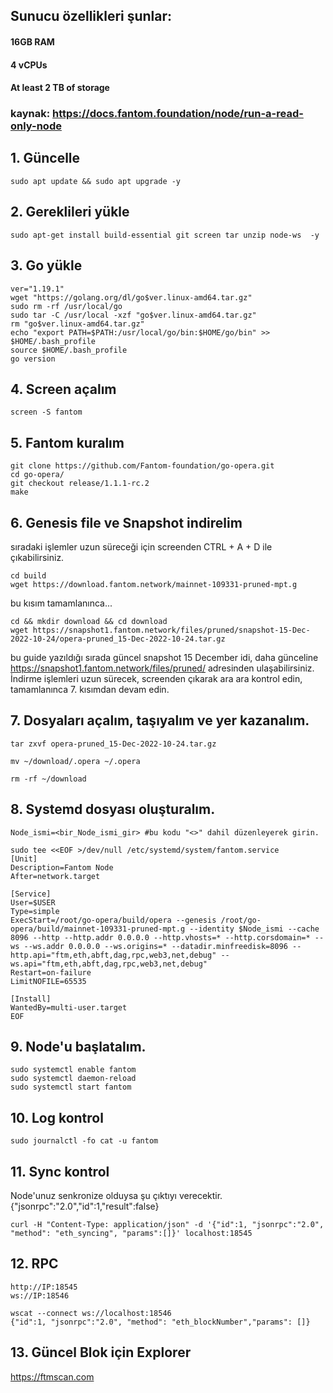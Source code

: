 ## Sunucu özellikleri şunlar:
#### 16GB RAM
#### 4 vCPUs
#### At least 2 TB of storage
### kaynak: https://docs.fantom.foundation/node/run-a-read-only-node
## 1. Güncelle
```
sudo apt update && sudo apt upgrade -y

```
## 2. Gereklileri yükle
```
sudo apt-get install build-essential git screen tar unzip node-ws  -y

```
## 3. Go yükle
```
ver="1.19.1"
wget "https://golang.org/dl/go$ver.linux-amd64.tar.gz"
sudo rm -rf /usr/local/go
sudo tar -C /usr/local -xzf "go$ver.linux-amd64.tar.gz"
rm "go$ver.linux-amd64.tar.gz"
echo "export PATH=$PATH:/usr/local/go/bin:$HOME/go/bin" >> $HOME/.bash_profile
source $HOME/.bash_profile
go version
```
## 4. Screen açalım
```
screen -S fantom
```
## 5. Fantom kuralım
```
git clone https://github.com/Fantom-foundation/go-opera.git
cd go-opera/
git checkout release/1.1.1-rc.2
make
```
## 6. Genesis file ve Snapshot indirelim
sıradaki işlemler uzun süreceği için screenden CTRL + A + D ile çıkabilirsiniz.
```
cd build
wget https://download.fantom.network/mainnet-109331-pruned-mpt.g
```
bu kısım tamamlanınca...

```
cd && mkdir download && cd download
wget https://snapshot1.fantom.network/files/pruned/snapshot-15-Dec-2022-10-24/opera-pruned_15-Dec-2022-10-24.tar.gz
```
bu guide yazıldığı sırada güncel snapshot 15 December idi, daha günceline https://snapshot1.fantom.network/files/pruned/ adresinden ulaşabilirsiniz.
İndirme işlemleri uzun sürecek, screenden çıkarak ara ara kontrol edin, tamamlanınca 7. kısımdan devam edin.
## 7. Dosyaları açalım, taşıyalım ve yer kazanalım.
```
tar zxvf opera-pruned_15-Dec-2022-10-24.tar.gz
```
```
mv ~/download/.opera ~/.opera
```
```
rm -rf ~/download
```
## 8. Systemd dosyası oluşturalım.
```
Node_ismi=<bir_Node_ismi_gir> #bu kodu "<>" dahil düzenleyerek girin.
```
```
sudo tee <<EOF >/dev/null /etc/systemd/system/fantom.service
[Unit]
Description=Fantom Node
After=network.target

[Service]
User=$USER
Type=simple
ExecStart=/root/go-opera/build/opera --genesis /root/go-opera/build/mainnet-109331-pruned-mpt.g --identity $Node_ismi --cache 8096 --http --http.addr 0.0.0.0 --http.vhosts=* --http.corsdomain=* --ws --ws.addr 0.0.0.0 --ws.origins=* --datadir.minfreedisk=8096 --http.api="ftm,eth,abft,dag,rpc,web3,net,debug" --ws.api="ftm,eth,abft,dag,rpc,web3,net,debug"
Restart=on-failure
LimitNOFILE=65535

[Install]
WantedBy=multi-user.target
EOF
```
## 9. Node'u başlatalım.
```
sudo systemctl enable fantom
sudo systemctl daemon-reload
sudo systemctl start fantom
```
## 10. Log kontrol
```
sudo journalctl -fo cat -u fantom
```
## 11. Sync kontrol
Node'unuz senkronize olduysa şu çıktıyı verecektir. {"jsonrpc":"2.0","id":1,"result":false}
```
curl -H "Content-Type: application/json" -d '{"id":1, "jsonrpc":"2.0", "method": "eth_syncing", "params":[]}' localhost:18545
```
## 12. RPC
```
http://IP:18545
ws://IP:18546
```
```
wscat --connect ws://localhost:18546
{"id":1, "jsonrpc":"2.0", "method": "eth_blockNumber","params": []}
```
## 13. Güncel Blok için Explorer
https://ftmscan.com

